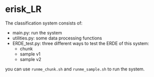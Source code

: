 # erisk_LR
The classification system consists of:
- main.py: run the system
- utilities.py: some data processing functions
- ERDE_test.py: three different ways to test the ERDE of this system:
  - chunk
  - sample v1
  - sample v2

you can use ```runme_chunk.sh``` and ```runme_sample.sh``` to run the system.
